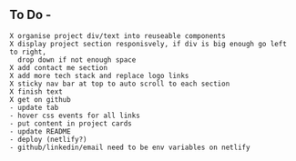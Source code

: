 ## To Do -
    X organise project div/text into reuseable components
    X display project section responisvely, if div is big enough go left to right,
      drop down if not enough space
    X add contact me section
    X add more tech stack and replace logo links
    X sticky nav bar at top to auto scroll to each section
    X finish text
    X get on github
    - update tab
    - hover css events for all links
    - put content in project cards
    - update README
    - deploy (netlify?)
    - github/linkedin/email need to be env variables on netlify